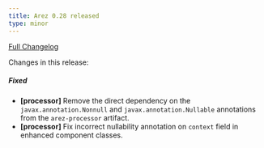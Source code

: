 ```yaml
---
title: Arez 0.28 released
type: minor
---
```


[Full Changelog](https://github.com/arez/arez/compare/v0.27...v0.28)

Changes in this release:

##### Fixed
* **\[processor\]** Remove the direct dependency on the `javax.annotation.Nonnull` and
  `javax.annotation.Nullable` annotations from the `arez-processor` artifact.
* **\[processor\]** Fix incorrect nullability annotation on `context` field in enhanced component classes.
